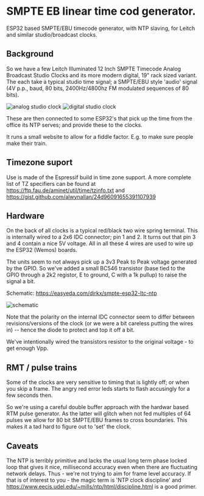 # SMPTE EB linear time cod generator.

ESP32 based SMPTE/EBU timecode generator, with NTP slaving, for Leitch and similar studio/broadcast clocks.

## Background

So we have a few  Leitch Illuminated 12 Inch SMPTE Timecode Analog Broadcast Studio Clocks and its more
modern digital, 19" rack sized variant. The each take a typical studio time signal; a SMPTE/EBU style
'audio' signal (4V p.p., baud, 80 bits, 2400Hz/4800hz FM modulated sequences of 80 bits).

![analog studio clock](/images/analog.png) ![digital studio clock](/images/digital.jpg)

These are then connected to some ESP32's that pick up the time from the office its NTP
serves; and provide these to the clocks.

It runs a small website to allow for a fiddle factor. E.g. to make sure people make their train.

## Timezone suport

Use is made of the Espressif build in time zone support. A more complete list of TZ specifiers
can be found at https://ftp.fau.de/aminet/util/time/tzinfo.txt and https://gist.github.com/alwynallan/24d96091655391107939

## Hardware

On the back of all clocks is a typical red/black two wire spring terminal. This is internally wired to
a 2x6 IDC connector; pin 1 and 2. It turns out that pin 3 and 4 contain a nice 5V voltage. All in all
these 4 wires are used to wire up the ESP32 (Wemos) boards.

The units seem to not always pick up a 3v3 Peak to Peak voltage generated by the GPIO. So we've added
a small BC546 transistor (base tied to the GPIO through a 2k2 registor, E to ground, C with a 1k pullup)
to raise the signal a bit.

Schematic: https://easyeda.com/dirkx/smpte-esp32-ltc-ntp

![schematic](https://easyeda.com/normal/document-101346919d96427bb992b8a78cb824f7)

Note that the polarity on the internal IDC connector seem to differ between revisions/versions of the clock (or we were a bit careless putting the wires in) -- hence the diode to protect and top it off a bit.

We've intentionally wired the transistors resistor to the original voltage - to get enough Vpp.

## RMT / pulse trains

Some of the clocks are very sensitive to timing that is lightly off; or when you skip a frame. The angry red error leds starts to flash accusingly for a few seconds then.

So we're using a careful double buffer approach with the hardwar based RTM pulse generator. As the latter will glitch when not fed multiples of 64 pulses we allow for 80 bit SMPTE/EBU frames to cross boundaries. This makes it a tad hard to figure out to 'set' the clock. 

## Caveats

The NTP is terribly primitive and lacks the usual long term phase locked loop that gives it nice, millisecond accuracy even when there are fluctuating network delays. Thus - we're not trying to aim for frame level accuracy. If that is of interest to you - the magic term is 'NTP clock discipline' and https://www.eecis.udel.edu/~mills/ntp/html/discipline.html is a good primer.



